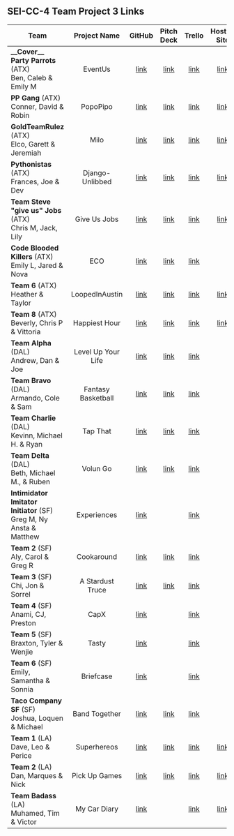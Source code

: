 ## SEI-CC-4 Team Project 3 Links

| Team | Project Name | GitHub | Pitch Deck | Trello | Hosted Site |
|---|:---:|:---:|:---:|:---:|:---:|
| **\_\_Cover\_\_ Party Parrots** (ATX)<br>Ben, Caleb & Emily M | EventUs | [link](https://github.com/ManliestBen/EventUs) | [link](https://docs.google.com/presentation/d/1OT_RDEHj0WkTT491Q2uGVndk18ljhklRSpTLNGARV9c/edit) | [link](https://trello.com/b/7x3lbQZp/unit-3-project-sei) | [link](http://unit3eventus.herokuapp.com/) |
| **PP Gang** (ATX)<br>Conner, David & Robin | PopoPipo | [link](https://github.com/robified/PopoPipo) | [link](https://docs.google.com/presentation/d/1CbD-Lmh8Juw45oZl10vWsDRVLaolzaLF2_E1RR1xqps/edit?usp=sharing) | [link](https://trello.com/b/ARZrtXpf/popopipo-board) | [link](https://popopipo.herokuapp.com) |
| **GoldTeamRulez** (ATX)<br>Elco, Garett & Jeremiah | Milo | [link](https://github.com/eag58914/goldteamrulez) | [link](https://docs.google.com/presentation/d/1vABzptdgsNESMPfY0jREgNLUaEM0aL_7cuebgCwPuLw/edit?usp=sharing) | [link](https://trello.com/b/rBCK1Zw6/milo-board) | [link](https://milo-app-fitness.herokuapp.com) |
| **Pythonistas** (ATX)<br>Frances, Joe & Dev | Django-Unlibbed | [link](https://github.com/SleepyJosus/django-unlibbed) | [link](https://docs.google.com/presentation/d/1uwseGUwtcYWAlPSTb-Kys7gZiOxlntK2aqg0_D6EOhA/edit?usp=sharing) | [link](https://trello.com/b/pGK9J44a) | [link](https://djangounlibbed.herokuapp.com/) |
| **Team Steve "give us" Jobs** (ATX)<br>Chris M, Jack, Lily | Give Us Jobs | [link](https://github.com/lilymbest/PyTunes) | [link](https://trello.com/b/XERf0ED6)  | [link](https://docs.google.com/presentation/d/1ORp7Lyqa03Xctm2D_E5MICOsYJZemmK7cS5PLQ7iV1U/edit#slide=id.p1) | [link](https://pytunes-project.herokuapp.com/) |
| **Code Blooded Killers** (ATX)<br>Emily L, Jared & Nova | ECO | [link](https://github.com/nhasley/ECO-App-Python) | [link](https://prezi.com/view/Q8Ai5Rj2P8Tt7xG4Gxbn/) | [link](https://trello.com/b/qBpEXc36/project-3) |  |
| **Team 6** (ATX)<br>Heather & Taylor | LoopedInAustin | [link](https://github.com/tlacerte/Loopedin-Austin) | [link](https://docs.google.com/presentation/d/1yvYs6ppsYkMtqd35dhv4-v68OH3iBtPjccIgoyZAOX8/edit) | [link](https://trello.com/b/weeRXQke/project-3-schedule) | [link](https://loopedin-austin.herokuapp.com/) |
| **Team 8** (ATX)<br>Beverly, Chris P & Vittoria | Happiest Hour | [link](https://github.com/600rrchris/happiest-hour) | [link](https://docs.google.com/presentation/d/1jt82DkKdKsVEbulChkJhon3gfGLCy-bjjKstkn3Crpk/edit?usp=sharing) | [link](https://trello.com/b/OfdGlQbx/happiest-hour) | [link](https://happiest-hour-unit3.herokuapp.com/) |
| **Team Alpha** (DAL)<br>Andrew, Dan & Joe | Level Up Your Life | [link](https://github.com/atheismann/level-up-your-life) |[link](https://prezi.com/view/oYGYcBhg8116jjREbPZE/)  | [link](https://trello.com/b/bxij6mUm/p3-level-up-your-life) |  |
| **Team Bravo** (DAL)<br>Armando, Cole & Sam | Fantasy Basketball | [link](https://github.com/41Holmes41/fantasybasketball/) |[link](https://docs.google.com/presentation/d/1NAnM5GLKJ8GUX599V-fQfVGySubPp-6krl31lqP6rYU/edit)| [link](https://trello.com/b/UGYE7yuI/project-3-team-bravo)|  |
| **Team Charlie** (DAL)<br>Kevinn, Michael H. &  Ryan | Tap That | [link](https://github.com/RyanPGeorge/tapthat) |[link](https://docs.google.com/presentation/d/1fTyJLPLKMeMsSu6bcPHOVit5xpE_7hb_NPUdugkBEVk/edit?ts=5d790fc7#slide=id.p) | [link](https://trello.com/b/g6wZvrSL/project-3) |  |
| **Team Delta** (DAL)<br>Beth, Michael M., & Ruben | Volun Go | [link](https://github.com/bethsmith0623/Volun_Go) | [link](https://docs.google.com/presentation/d/1Dk0PctT_g3AA0mQx8NKE249GFP4qO3Gg1lq3aBN9WB8/edit#slide=id.g35f391192_00) | [link](https://trello.com/b/2graod5Y/volun-go) |  |
| **Intimidator Imitator Initiator** (SF)<br>Greg M, Ny Ansta & Matthew | Experiences | [link](https://github.com/g-merrill/experiences-app) |  | [link](https://trello.com/b/XF41OcI0/airbnb-experiences) |  |
| **Team 2** (SF)<br>Aly, Carol & Greg R | Cookaround | [link](https://github.com/franics925/cook_around) | [link](https://docs.google.com/presentation/d/1DNAjXGBXbbPf6wL9p9H0ejlKsjO_Jow6QXtbjNTSpVk/edit#slide=id.p) | [link](https://trello.com/b/Ia4cBX5M/cookaround) |  |
| **Team 3** (SF)<br>Chi, Jon & Sorrel | A Stardust Truce | [link](https://github.com/Chi37/a-stardust-truce) | [link](https://docs.google.com/presentation/d/1Vz4RZZBMdJfMy1-LDVcohWqV8bO3dF8WlZT9SNuVkrA/edit#slide=id.p) | [link](https://trello.com/b/vyfWUQB2/data-structures) |  |
| **Team 4** (SF)<br>Anami, CJ, Preston | CapX | [link](https://github.com/anami-sf/capX) |  | [link](https://trello.com/b/yg1hEwqj/capx) |  |
| **Team 5** (SF)<br>Braxton, Tyler & Wenjie | Tasty | [link](https://github.com/tvilla0000/Tasty/) |  | [link](https://trello.com/b/PjRlStrU/project3) |  |
| **Team 6** (SF)<br>Emily, Samantha & Sonnia | Briefcase | [link](https://github.com/emilyc729/mybriefcase) |  | [link](https://trello.com/b/jD2WqWJw/project3-briefcase) |  |
| **Taco Company SF** (SF)<br>Joshua, Loquen & Michael | Band Together | [link](https://github.com/Loquen/band-together) | [link](https://docs.google.com/presentation/d/1QtojdQ5hULlSEvOOO0AZ-4bkRSuf6MyDMpl70IFd09k/edit#slide=id.p) | [link](https://trello.com/b/WUt3ITnz/main) |  |
| **Team 1** (LA)<br>Dave, Leo & Perice | Superhereos | [link](https://github.com/davekoncsol/superheroes) | [link](https://docs.google.com/presentation/d/1KtwkOS2cJRs6ORalX-9EHZPRSteWnNjZSGBqhrgOQXs/edit#slide=id.gd9c453428_0_16) | [link](https://trello.com/b/emGKBwIe/superheroes) | [link](http://superhero-database-sei.herokuapp.com/) |
| **Team 2** (LA)<br>Dan, Marques & Nick | Pick Up Games | [link](https://github.com/nbai123/PickUpGames) | [link](https://docs.google.com/presentation/d/1uWzLqHEuwEoaMsfE9DB3Ieob1LWd_TW9JjK3GkK9crs/edit#slide=id.p) | [link](https://trello.com/b/4jZaSAc0/pick-up-games-python-django-project) | [link](https://pick-up-games.herokuapp.com/) |
| **Team Badass** (LA)<br>Muhamed, Tim & Victor | My Car Diary | [link](https://github.com/TimeForZeros/myCarDiaryApp) |  | [link](https://trello.com/b/fvz76Kyc/my-car-diary) | [link](http://mycardiary.herokuapp.com/) |

